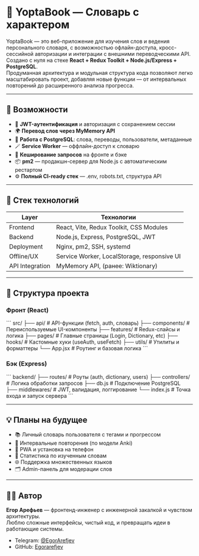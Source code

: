 # 🧠 YoptaBook — Cловарь с характером

YoptaBook — это веб-приложение для изучения слов и ведения персонального словаря, с возможностью офлайн-доступа, кросс-сессийной авторизации и интеграции с внешними переводческими API.  
Создано с нуля на стеке **React + Redux Toolkit + Node.js/Express + PostgreSQL**.  
Продуманная архитектура и модульная структура кода позволяют легко масштабировать проект, добавляя новые функции — от интервальных повторений до расширенного анализа прогресса.

---

## 🚀 Возможности

- 🔐 **JWT-аутентификация** и авторизация с сохранением сессии
- 🌍 **Перевод слов через MyMemory API**
- 🧾 **Работа с PostgreSQL**: слова, переводы, пользователи, метаданные
- 🪄 **Service Worker** — оффлайн-доступ к словарю
- 💾 **Кеширование запросов** на фронте и бэке
- 📦 **pm2** — продакшн-сервер для Node.js с автоматическим рестартом
- ⚙️ **Полный CI-ready стек** — .env, robots.txt, структура API

---

## 🧱 Стек технологий

| Layer          | Технологии                                   |
|----------------|-----------------------------------------------|
| Frontend       | React, Vite, Redux Toolkit, CSS Modules       |
| Backend        | Node.js, Express, PostgreSQL, JWT             |
| Deployment     | Nginx, pm2, SSH, systemd                      |
| Offline/UX     | Service Worker, LocalStorage, responsive UI   |
| API Integration| MyMemory API, (ранее: Wiktionary)             |

---

## 📁 Структура проекта

### Фронт (React)
\`\`\`
src/
├── api/              # API-функции (fetch, auth, словарь)
├── components/       # Переиспользуемые UI-компоненты
├── features/         # Redux-слайсы и логика
├── pages/            # Главные страницы (Login, Dictionary, etc)
├── hooks/            # Кастомные хуки (useAuth, useFetch)
├── utils/            # Утилиты и форматтеры
└── App.jsx           # Роутинг и базовая логика
\`\`\`

### Бэк (Express)
\`\`\`
backend/
├── routes/           # Роуты (auth, dictionary, users)
├── controllers/      # Логика обработки запросов
├── db.js             # Подключение PostgreSQL
├── middlewares/      # JWT, валидация, логгирование
└── index.js          # Точка входа и запуск сервера
\`\`\`

---

## 💡 Планы на будущее

- 📚 Личный словарь пользователя с тегами и прогрессом
- 🔁 Интервальные повторения (по модели Anki)
- 📱 PWA и установка на телефон
- 🧠 Статистика по изученным словам
- 🌐 Поддержка множественных языков
- 🗂️ Admin-панель для модерации слов

---

## 👨‍💻 Автор

**Егор Арефьев** — фронтенд-инженер с инженерной закалкой и чувством архитектуры.  
Люблю сложные интерфейсы, чистый код, и превращать идеи в работающие системы.

- Telegram: [@EgorArefjev](https://t.me/EgorArefjev)
- GitHub: [Egorarefjev](https://github.com/Egorarefjev)
